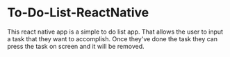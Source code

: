 # To-Do-List-ReactNative
This react native app is a simple to do list app. That allows the user to input a task that they want to accomplish. 
Once they've done the task they can press the task on screen and it will be removed.
